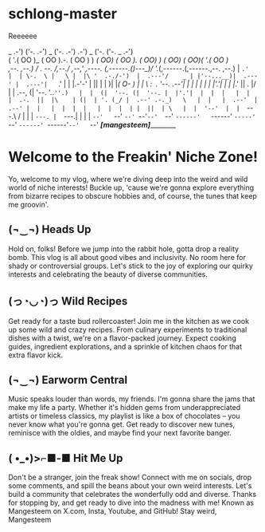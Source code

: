# schlong-master
Reeeeee




 _   .-')      ('-.         .-') _               ('-.    .-')    .-') _     ('-.     ('-.  _   .-')    
( '.( OO )_   ( OO ).-.    ( OO ) )            _(  OO)  ( OO ). (  OO) )  _(  OO)  _(  OO)( '.( OO )_  
 ,--.   ,--.) / . --. /,--./ ,--,'  ,----.    (,------.(_)---\_)/     '._(,------.(,------.,--.   ,--.)
 |   `.'   |  | \-.  \ |   \ |  |\ '  .-./-')  |  .---'/    _ | |'--...__)|  .---' |  .---'|   `.'   | 
 |         |.-'-'  |  ||    \|  | )|  |_( O- ) |  |    \  :` `. '--.  .--'|  |     |  |    |         | 
 |  |'.'|  | \| |_.'  ||  .     |/ |  | .--, \(|  '--.  '..`''.)   |  |  (|  '--. (|  '--. |  |'.'|  | 
 |  |   |  |  |  .-.  ||  |\    | (|  | '. (_/ |  .--' .-._)   \   |  |   |  .--'  |  .--' |  |   |  | 
 |  |   |  |  |  | |  ||  | \   |  |  '--'  |  |  `---.\       /   |  |   |  `---. |  `---.|  |   |  | 
 `--'   `--'  `--' `--'`--'  `--'   `------'   `------' `-----'    `--'   `------' `------'`--'   `--' 
_______[mangesteem]_______________  


                                                                                                           

# Welcome to the Freakin' Niche Zone!

Yo, welcome to my vlog, where we're diving deep into the weird and wild world of niche interests! Buckle up, 'cause we're gonna explore everything from bizarre recipes to obscure hobbies and, of course, the tunes that keep me groovin'.

## (¬‿¬) Heads Up

Hold on, folks! Before we jump into the rabbit hole, gotta drop a reality bomb. This vlog is all about good vibes and inclusivity. No room here for shady or controversial groups. Let's stick to the joy of exploring our quirky interests and celebrating the beauty of diverse communities.

## (っ◔◡◔)っ Wild Recipes

Get ready for a taste bud rollercoaster! Join me in the kitchen as we cook up some wild and crazy recipes. From culinary experiments to traditional dishes with a twist, we're on a flavor-packed journey. Expect cooking guides, ingredient explorations, and a sprinkle of kitchen chaos for that extra flavor kick.

## (¬‿¬) Earworm Central

Music speaks louder than words, my friends. I'm gonna share the jams that make my life a party. Whether it's hidden gems from underappreciated artists or timeless classics, my playlist is like a box of chocolates – you never know what you're gonna get. Get ready to discover new tunes, reminisce with the oldies, and maybe find your next favorite banger.

## ( •_•)>⌐■-■ Hit Me Up

Don't be a stranger, join the freak show! Connect with me on socials, drop some comments, and spill the beans about your own weird interests. Let's build a community that celebrates the wonderfully odd and diverse. Thanks for stopping by, and get ready to dive into the madness with me!
Known as Mangesteem on X.com, Insta, Youtube, and GitHub!
Stay weird,
Mangesteem
